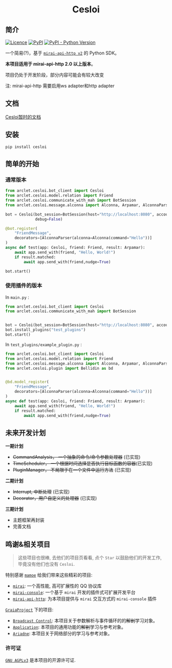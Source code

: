 <div align="center"> 
  
# Cesloi
  
</div>

## 简介

[![Licence](https://img.shields.io/github/license/RF-Tar-Railt/Cesloi)](https://github.com/RF-Tar-Railt/Cesloi/blob/master/LICENSE)
[![PyPI](https://img.shields.io/pypi/v/cesloi)](https://pypi.org/project/cesloi)
[![PyPI - Python Version](https://img.shields.io/pypi/pyversions/cesloi)](https://www.python.org/)

一个简易(?)，基于 [`mirai-api-http v2`](https://github.com/project-mirai/mirai-api-http) 的 Python SDK。

**本项目适用于 mirai-api-http 2.0 以上版本**。

项目仍处于开发阶段，部分内容可能会有较大改变

注: mirai-api-http 需要启用ws adapter和http adapter

## 文档

[Cesloi暂时的文档](https://github.com/RF-Tar-Railt/Cesloi/wiki)

## 安装
`pip install cesloi`

## 简单的开始
### 通常版本
```python
from arclet.cesloi.bot_client import Cesloi
from arclet.cesloi.model.relation import Friend
from arclet.cesloi.communicate_with_mah import BotSession
from arclet.cesloi.message.alconna import Alconna, Arpamar, AlconnaParser

bot = Cesloi(bot_session=BotSession(host="http://localhost:8080", account=1234567890, verify_key="INITKEYWylsVdbr"),
             debug=False)

@bot.register(
    "FriendMessage",
    decorators=[AlconnaParser(alconna=Alconna(command="Hello"))]
)
async def test(app: Cesloi, friend: Friend, result: Arpamar):
    await app.send_with(friend, "Hello, World!")
    if result.matched:
        await app.send_with(friend,nudge=True)
    
bot.start()
```
### 使用插件的版本
In `main.py` :
```python
from arclet.cesloi.bot_client import Cesloi
from arclet.cesloi.communicate_with_mah import BotSession


bot = Cesloi(bot_session=BotSession(host="http://localhost:8080", account=1234567890, verify_key="INITKEYWylsVdbr"), debug=False)
bot.install_plugins("test_plugins")
bot.start()

```
In `test_plugins/example_plugin.py` :
```python
from arclet.cesloi.bot_client import Cesloi
from arclet.cesloi.model.relation import Friend
from arclet.cesloi.message.alconna import Alconna, Arpamar, AlconnaParser
from arclet.cesloi.plugin import Bellidin as bd


@bd.model_register(
    "FriendMessage",
    decorators=[AlconnaParser(alconna=Alconna(command="Hello"))]
)
async def test(app: Cesloi, friend: Friend, result: Arpamar):
    await app.send_with(friend, "Hello, World!")
    if result.matched:
        await app.send_with(friend,nudge=True)
```

## 未来开发计划
**一期计划**
 - ~~CommandAnalysis， 一个抽象的命令/命令参数处理器~~ (已实现)
 - ~~TimeScheduler， 一个根据时间选择是否执行目标函数的容器~~(已实现)
 - ~~PluginManager， 不局限于在一个文件中运行方法~~ (已实现)

**二期计划**
 - ~~Interrupt, 中断处理~~ (已实现)
 - ~~Decorator，用户自定义的处理器~~ (已实现)

**三期计划**
 - 主题框架再封装
 - 完善文档

## 鸣谢&相关项目
> 这些项目也很棒, 去他们的项目页看看, 点个 `Star` 以鼓励他们的开发工作, 毕竟没有他们也没有 `Cesloi`.
> 
特别感谢 [`mamoe`](https://github.com/mamoe) 给我们带来这些精彩的项目:
 - [`mirai`](https://github.com/mamoe/mirai): 一个高性能, 高可扩展性的 QQ 协议库
 - [`mirai-console`](https://github.com/mamoe/mirai-console): 一个基于 `mirai` 开发的插件式可扩展开发平台
 - [`mirai-api-http`](https://github.com/project-mirai/mirai-api-http): 为本项目提供与 `mirai` 交互方式的 `mirai-console` 插件

[`GraiaProject`](https://github.com/GraiaProject) 下的项目:
 - [`Broadcast Control`](https://github.com/GraiaProject/BroadcastControl): 本项目关于参数解析与事件循环的的~~解剖~~学习对象。
 - [`Application`](https://github.com/GraiaProject/Application/): 本项目的通用功能的~~解剖~~学习与参考对象。
 - [`Ariadne`](https://github.com/GraiaProject/Ariadne/): 本项目关于网络部分的学习与参考对象。 


### 许可证

[`GNU AGPLv3`](https://choosealicense.com/licenses/agpl-3.0/) 是本项目的开源许可证.
